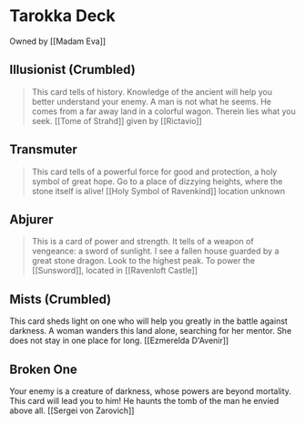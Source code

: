 # Tarokka Deck
Owned by [[Madam Eva]]

## Illusionist (Crumbled)
> This card tells of history. Knowledge of the ancient will help you better understand your enemy. A man is not what he seems. He comes from a far away land in a colorful wagon. Therein lies what you seek. 
[[Tome of Strahd]] given by [[Rictavio]]

## Transmuter
> This card tells of a powerful force for good and protection, a holy symbol of great hope. Go to a place of dizzying heights, where the stone itself is alive!
[[Holy Symbol of Ravenkind]] location unknown

## Abjurer
> This is a card of power and strength. It tells of a weapon of vengeance: a sword of sunlight. I see a fallen house guarded by a great stone dragon. Look to the highest peak. 
To power the [[Sunsword]],   located in [[Ravenloft Castle]]

## Mists (Crumbled)
This card sheds light on one who will help you greatly in the battle against darkness. A woman wanders this land alone, searching for her mentor. She does not stay in one place for long. [[Ezmerelda D'Avenir]]

## Broken One
Your enemy is a creature of darkness, whose powers are beyond mortality. This card will lead you to him! He haunts the tomb of the man he envied above all. [[Sergei von Zarovich]]
